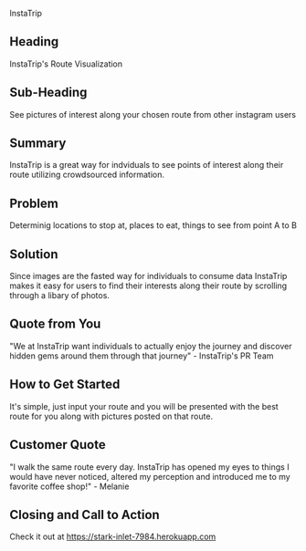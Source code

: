 InstaTrip

<!-- 
> This material was originally posted [here](http://www.quora.com/What-is-Amazons-approach-to-product-development-and-product-management). It is reproduced here for posterities sake.

There is an approach called "working backwards" that is widely used at Amazon. They work backwards from the customer, rather than starting with an idea for a product and trying to bolt customers onto it. While working backwards can be applied to any specific product decision, using this approach is especially important when developing new products or features.

For new initiatives a product manager typically starts by writing an internal press release announcing the finished product. The target audience for the press release is the new/updated product's customers, which can be retail customers or internal users of a tool or technology. Internal press releases are centered around the customer problem, how current solutions (internal or external) fail, and how the new product will blow away existing solutions.

If the benefits listed don't sound very interesting or exciting to customers, then perhaps they're not (and shouldn't be built). Instead, the product manager should keep iterating on the press release until they've come up with benefits that actually sound like benefits. Iterating on a press release is a lot less expensive than iterating on the product itself (and quicker!).

If the press release is more than a page and a half, it is probably too long. Keep it simple. 3-4 sentences for most paragraphs. Cut out the fat. Don't make it into a spec. You can accompany the press release with a FAQ that answers all of the other business or execution questions so the press release can stay focused on what the customer gets. My rule of thumb is that if the press release is hard to write, then the product is probably going to suck. Keep working at it until the outline for each paragraph flows. 

Oh, and I also like to write press-releases in what I call "Oprah-speak" for mainstream consumer products. Imagine you're sitting on Oprah's couch and have just explained the product to her, and then you listen as she explains it to her audience. That's "Oprah-speak", not "Geek-speak".

Once the project moves into development, the press release can be used as a touchstone; a guiding light. The product team can ask themselves, "Are we building what is in the press release?" If they find they're spending time building things that aren't in the press release (overbuilding), they need to ask themselves why. This keeps product development focused on achieving the customer benefits and not building extraneous stuff that takes longer to build, takes resources to maintain, and doesn't provide real customer benefit (at least not enough to warrant inclusion in the press release).
 -->
 
## Heading ##
  InstaTrip's Route Visualization

## Sub-Heading ##
  See pictures of interest along your chosen route from other instagram users

## Summary ##
  InstaTrip is a great way for indviduals to see points of interest along their route utilizing crowdsourced information.

## Problem ##
  Determinig locations to stop at, places to eat, things to see from point A to B

## Solution ##
  Since images are the fasted way for individuals to consume data InstaTrip makes it easy
  for users to find their interests along their route by scrolling through a libary of photos.

## Quote from You ##
  "We at InstaTrip want individuals to actually enjoy the journey and discover hidden gems around them through that journey" - InstaTrip's PR Team

## How to Get Started ##
  It's simple, just input your route and you will be presented with the best route for you along with pictures posted on that route.

## Customer Quote ##
  "I walk the same route every day. InstaTrip has opened my eyes to things I would have never noticed, altered my perception and introduced me to my favorite coffee shop!" - Melanie

## Closing and Call to Action ##
  Check it out at https://stark-inlet-7984.herokuapp.com
